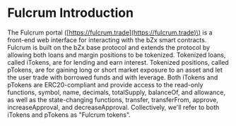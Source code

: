 # Fulcrum Introduction

The Fulcrum portal \([https://fulcrum.trade](https://fulcrum.trade)\) is a front-end web interface for interacting with the bZx smart contracts. Fulcrum is built on the bZx base protocol and extends the protocol by allowing both loans and margin positions to be tokenized. Tokenized loans, called iTokens, are for lending and earn interest. Tokenized positions, called pTokens, are for gaining long or short market exposure to an asset and let the user trade with borrowed funds and with leverage. Both iTokens and pTokens are ERC20-compliant and provide access to the read-only functions, symbol, name, decimals, totalSupply, balanceOf, and allowance, as well as the state-changing functions, transfer, transferFrom, approve, increaseApproval, and decreaseApproval. Collectively, we'll refer to both iTokens and pTokens as "Fulcrum tokens".

